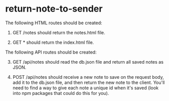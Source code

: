 # return-note-to-sender


The following HTML routes should be created:

1. GET /notes should return the notes.html file.

2. GET * should return the index.html file.

 The following API routes should be created:

3. GET /api/notes should read the db.json file and return all saved notes as JSON.

4. POST /api/notes should receive a new note to save on the request body, add it to the db.json file, and then return the new note to the client. You'll need to find a way to give each note a unique id when it's saved (look into npm packages that could do this for you).
